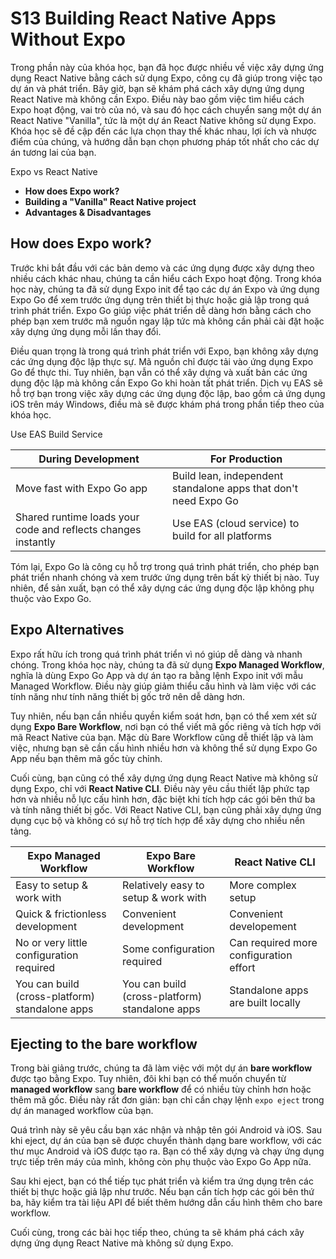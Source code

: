 # S13 Building React Native Apps Without Expo

Trong phần này của khóa học, bạn đã học được nhiều về việc xây dựng ứng dụng React Native bằng cách sử dụng Expo, công cụ đã giúp trong việc tạo dự án và phát triển. Bây giờ, bạn sẽ khám phá cách xây dựng ứng dụng React Native mà không cần Expo. Điều này bao gồm việc tìm hiểu cách Expo hoạt động, vai trò của nó, và sau đó học cách chuyển sang một dự án React Native "Vanilla", tức là một dự án React Native không sử dụng Expo. Khóa học sẽ đề cập đến các lựa chọn thay thế khác nhau, lợi ích và nhược điểm của chúng, và hướng dẫn bạn chọn phương pháp tốt nhất cho các dự án tương lai của bạn.

Expo vs React Native

-   **How does Expo work?**
-   **Building a "Vanilla" React Native project**
-   **Advantages & Disadvantages**

## How does Expo work?

Trước khi bắt đầu với các bản demo và các ứng dụng được xây dựng theo nhiều cách khác nhau, chúng ta cần hiểu cách Expo hoạt động. Trong khóa học này, chúng ta đã sử dụng Expo init để tạo các dự án Expo và ứng dụng Expo Go để xem trước ứng dụng trên thiết bị thực hoặc giả lập trong quá trình phát triển. Expo Go giúp việc phát triển dễ dàng hơn bằng cách cho phép bạn xem trước mã nguồn ngay lập tức mà không cần phải cài đặt hoặc xây dựng ứng dụng mỗi lần thay đổi.

Điều quan trọng là trong quá trình phát triển với Expo, bạn không xây dựng các ứng dụng độc lập thực sự. Mã nguồn chỉ được tải vào ứng dụng Expo Go để thực thi. Tuy nhiên, bạn vẫn có thể xây dựng và xuất bản các ứng dụng độc lập mà không cần Expo Go khi hoàn tất phát triển. Dịch vụ EAS sẽ hỗ trợ bạn trong việc xây dựng các ứng dụng độc lập, bao gồm cả ứng dụng iOS trên máy Windows, điều mà sẽ được khám phá trong phần tiếp theo của khóa học.

Use EAS Build Service

| During Development                                            | For Production                                                  |
| ------------------------------------------------------------- | --------------------------------------------------------------- |
| Move fast with Expo Go app                                    | Build lean, independent standalone apps that don't need Expo Go |
| Shared runtime loads your code and reflects changes instantly | Use EAS (cloud service) to build for all platforms              |

Tóm lại, Expo Go là công cụ hỗ trợ trong quá trình phát triển, cho phép bạn phát triển nhanh chóng và xem trước ứng dụng trên bất kỳ thiết bị nào. Tuy nhiên, để sản xuất, bạn có thể xây dựng các ứng dụng độc lập không phụ thuộc vào Expo Go.

## Expo Alternatives

Expo rất hữu ích trong quá trình phát triển vì nó giúp dễ dàng và nhanh chóng. Trong khóa học này, chúng ta đã sử dụng **Expo Managed Workflow**, nghĩa là dùng Expo Go App và dự án tạo ra bằng lệnh Expo init với mẫu Managed Workflow. Điều này giúp giảm thiểu cấu hình và làm việc với các tính năng như tính năng thiết bị gốc trở nên dễ dàng hơn.

Tuy nhiên, nếu bạn cần nhiều quyền kiểm soát hơn, bạn có thể xem xét sử dụng **Expo Bare Workflow**, nơi bạn có thể viết mã gốc riêng và tích hợp với mã React Native của bạn. Mặc dù Bare Workflow cũng dễ thiết lập và làm việc, nhưng bạn sẽ cần cấu hình nhiều hơn và không thể sử dụng Expo Go App nếu bạn thêm mã gốc tùy chỉnh.

Cuối cùng, bạn cũng có thể xây dựng ứng dụng React Native mà không sử dụng Expo, chỉ với **React Native CLI**. Điều này yêu cầu thiết lập phức tạp hơn và nhiều nỗ lực cấu hình hơn, đặc biệt khi tích hợp các gói bên thứ ba và tính năng thiết bị gốc. Với React Native CLI, bạn cũng phải xây dựng ứng dụng cục bộ và không có sự hỗ trợ tích hợp để xây dựng cho nhiều nền tảng.

| Expo Managed Workflow                          | Expo Bare Workflow                             | React Native CLI                       |
| ---------------------------------------------- | ---------------------------------------------- | -------------------------------------- |
| Easy to setup & work with                      | Relatively easy to setup & work with           | More complex setup                     |
| Quick & frictionless development               | Convenient development                         | Convenient developement                |
| No or very little configuration required       | Some configuration required                    | Can required more configuration effort |
| You can build (cross-platform) standalone apps | You can build (cross-platform) standalone apps | Standalone apps are built locally      |

## Ejecting to the bare workflow

Trong bài giảng trước, chúng ta đã làm việc với một dự án **bare workflow** được tạo bằng Expo. Tuy nhiên, đôi khi bạn có thể muốn chuyển từ **managed workflow** sang **bare workflow** để có nhiều tùy chỉnh hơn hoặc thêm mã gốc. Điều này rất đơn giản: bạn chỉ cần chạy lệnh `expo eject` trong dự án managed workflow của bạn.

Quá trình này sẽ yêu cầu bạn xác nhận và nhập tên gói Android và iOS. Sau khi eject, dự án của bạn sẽ được chuyển thành dạng bare workflow, với các thư mục Android và iOS được tạo ra. Bạn có thể xây dựng và chạy ứng dụng trực tiếp trên máy của mình, không còn phụ thuộc vào Expo Go App nữa.

Sau khi eject, bạn có thể tiếp tục phát triển và kiểm tra ứng dụng trên các thiết bị thực hoặc giả lập như trước. Nếu bạn cần tích hợp các gói bên thứ ba, hãy kiểm tra tài liệu API để biết thêm hướng dẫn cấu hình thêm cho bare workflow.

Cuối cùng, trong các bài học tiếp theo, chúng ta sẽ khám phá cách xây dựng ứng dụng React Native mà không sử dụng Expo.

